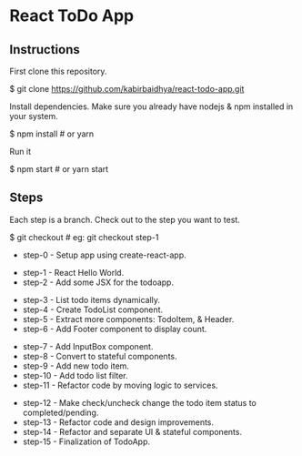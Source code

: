 # React ToDo App

## Instructions
First clone this repository.

 $ git clone https://github.com/kabirbaidhya/react-todo-app.git
 
Install dependencies. Make sure you already have nodejs & npm installed in your system.

 $ npm install # or yarn
 
Run it

 $ npm start # or yarn start

## Steps

Each step is a branch. Check out to the step you want to test.

 $ git checkout <step-number>    # eg: git checkout step-1
 
+ step-0 - Setup app using create-react-app.
- step-1 - React Hello World.
- step-2 - Add some JSX for the todoapp.
+ step-3 - List todo items dynamically.
+ step-4 - Create TodoList component.
+ step-5 - Extract more components: TodoItem, & Header.
+ step-6 - Add Footer component to display count.
- step-7 - Add InputBox component.
- step-8 - Convert to stateful components.
- step-9 - Add new todo item.
- step-10 - Add todo list filter.
- step-11 - Refactor code by moving logic to services.
+ step-12 - Make check/uncheck change the todo item status to completed/pending.
+ step-13 - Refactor code and design improvements.
+ step-14 - Refactor and separate UI & stateful components.
+ step-15 - Finalization of TodoApp.
